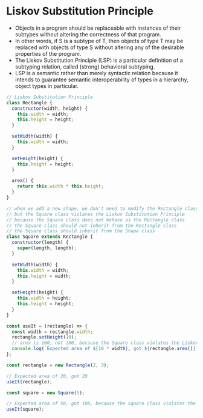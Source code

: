 # Liskov Substitution Principle

- Objects in a program should be replaceable with instances of their subtypes without altering the correctness of that program.
- In other words, if S is a subtype of T, then objects of type T may be replaced with objects of type S without altering any of the desirable properties of the program.
- The Liskov Substitution Principle (LSP) is a particular definition of a subtyping relation, called (strong) behavioral subtyping.
- LSP is a semantic rather than merely syntactic relation because it intends to guarantee semantic interoperability of types in a hierarchy, object types in particular.

```javascript
// Liskov Substitution Principle
class Rectangle {
  constructor(width, height) {
    this.width = width;
    this.height = height;
  }

  setWidth(width) {
    this.width = width;
  }

  setHeight(height) {
    this.height = height;
  }

  area() {
    return this.width * this.height;
  }
}

// when we add a new shape, we don't need to modify the Rectangle class
// but the Square class violates the Liskov Substitution Principle
// because the Square class does not behave as the Rectangle class
// the Square class should not inherit from the Rectangle class
// the Square class should inherit from the Shape class
class Square extends Rectangle {
  constructor(length) {
    super(length, length);
  }

  setWidth(width) {
    this.width = width;
    this.height = width;
  }

  setHeight(height) {
    this.width = height;
    this.height = height;
  }
}

const useIt = (rectangle) => {
  const width = rectangle.width;
  rectangle.setHeight(10);
  // area is 100, not 200, because the Square class violates the Liskov Substitution Principle
  console.log(`Expected area of ${10 * width}, got ${rectangle.area()}`);
};

const rectangle = new Rectangle(2, 3);

// Expected area of 20, got 20
useIt(rectangle);

const square = new Square(5);

// Expected area of 50, got 100, because the Square class violates the Liskov Substitution Principle
useIt(square);
```
